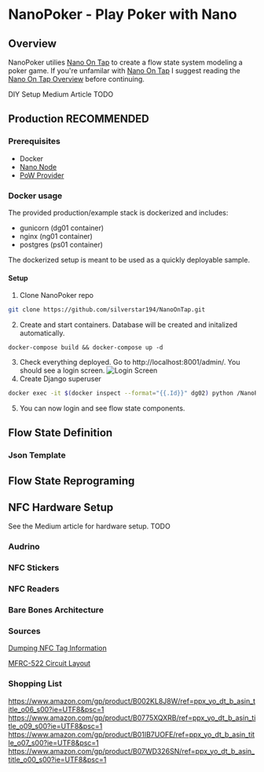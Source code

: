 # NanoPoker - Play Poker with Nano
## Overview
NanoPoker utilies [Nano On Tap](https://github.com/silverstar194/NanoOnTap) to create a flow state system modeling a poker game.
If you're unfamilar with [Nano On Tap](https://github.com/silverstar194/NanoOnTap) I suggest reading the [Nano On Tap Overview](https://github.com/silverstar194/NanoOnTap) before continuing.

DIY Setup Medium Article TODO


## Production **RECOMMENDED**
### Prerequisites
* Docker
* [Nano Node](https://docs.nano.org/running-a-node/node-setup/)
* [PoW Provider](https://nanocenter.org/projects/dpow) 

### Docker usage 
The provided production/example stack is dockerized and includes:
* gunicorn (dg01 container)
* nginx (ng01 container)
* postgres (ps01 container)

The dockerized setup is meant to be used as a quickly deployable sample.

#### Setup
1. Clone NanoPoker repo
```sh
git clone https://github.com/silverstar194/NanoOnTap.git
```
2. Create and start containers. Database will be created and initalized automatically.
```sd
docker-compose build && docker-compose up -d
```
3. Check everything deployed. Go to http://localhost:8001/admin/. You should see a login screen.
![Login Screen](https://i.imgur.com/kP3uT3i.png)
4. Create Django superuser
```sh
docker exec -it $(docker inspect --format="{{.Id}}" dg02) python /NanoPoker/manage.py createsuperuser
```
5. You can now login and see flow state components.

## Flow State Definition
### Json Template

## Flow State Reprograming

## NFC Hardware Setup
See the Medium article for hardware setup. TODO

### Audrino
### NFC Stickers
### NFC Readers

### Bare Bones Architecture

### Sources
[Dumping NFC Tag Information](https://playground.arduino.cc/Learning/MFRC522/)

[MFRC-522 Circuit Layout](https://randomnerdtutorials.com/security-access-using-mfrc522-rfid-reader-with-arduino/)

### Shopping List
https://www.amazon.com/gp/product/B002KL8J8W/ref=ppx_yo_dt_b_asin_title_o06_s00?ie=UTF8&psc=1
https://www.amazon.com/gp/product/B0775XQXRB/ref=ppx_yo_dt_b_asin_title_o09_s00?ie=UTF8&psc=1
https://www.amazon.com/gp/product/B01IB7UOFE/ref=ppx_yo_dt_b_asin_title_o07_s00?ie=UTF8&psc=1
https://www.amazon.com/gp/product/B07WD326SN/ref=ppx_yo_dt_b_asin_title_o00_s00?ie=UTF8&psc=1
